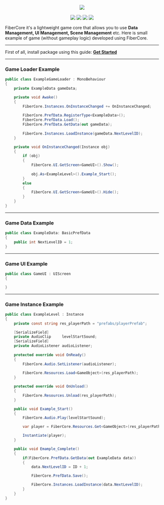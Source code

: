 <p align="center">
<img align="center" src="http://i.piccy.info/i9/eac687c16e079fc2e290ec9add953d83/1591537021/34362/1382405/Fiber.png"/>
  <br/><br/>
    <a href="https://www.npmjs.com/package/com.fiber.fibercore" alt="NPM">
        <img src="https://img.shields.io/npm/v/com.fiber.fibercore?style=for-the-badge" /></a>
    <a href="https://github.com/jessehait/FiberCore/commits/master" alt="Commit Activity">
        <img src="https://img.shields.io/github/commit-activity/m/jessehait/FiberCore?style=for-the-badge" /></a>
  <a href="https://github.com/jessehait/FiberCore/commits/master" alt="Last Commit">
        <img src="https://img.shields.io/github/last-commit/jessehait/FiberCore?style=for-the-badge" /></a>
        <img src="https://img.shields.io/npm/dt/com.fiber.fibercore?style=for-the-badge" />
</p>

FiberCore it's a lightweight game core that allows you to use **Data Management, UI Management, Scene Management** etc.
Here is small example of game (without gameplay logic) developed using FiberCore.

***
First of all, install package using this guide: <a href="https://github.com/jessehait/FiberCore/wiki"> **Get Started** </a> 
***

### Game Loader Example

```cs
public class ExampleGameLoader : MonoBehaviour
{
    private ExampleData gameData;

    private void Awake()
    {
        FiberCore.Instances.OnInstanceChanged += OnInstanceChanged;
        
        FiberCore.PrefData.RegisterType<ExampleData>();
        FiberCore.PrefData.Load();
        FiberCore.PrefData.GetData(out gameData);
        
        FiberCore.Instances.LoadInstance(gameData.NextLevelID);
    }

    private void OnInstanceChanged(Instance obj)
    {
        if (obj)
        {
            FiberCore.UI.GetScreen<GameUI>().Show();
            
            obj.As<ExampleLevel>().Example_Start();
        }
        else
        {
            FiberCore.UI.GetScreen<GameUI>().Hide();
        }
    }
}
```
***

### Game Data Example

```cs
public class ExampleData: BasicPrefData
{
    public int NextLevelID = 1;
}
```
***

### Game UI Example

```cs
public class GameUI : UIScreen
{

}
```
***

### Game Instance Example

```cs
public class ExampleLevel : Instance
{
    private const string res_playerPath = "prefabs/playerPrefab";

    [SerializeField]
    private AudioClip     levelStartSound;
    [SerializeField]
    private AudioListener audioListener;
   
    protected override void OnReady()
    {
        FiberCore.Audio.SetListener(audioListener);
        
        FiberCore.Resources.Load<GameObject>(res_playerPath);
    }

    protected override void OnUnload()
    {
        FiberCore.Resources.Unload(res_playerPath);
    }

    public void Example_Start()
    {
        FiberCore.Audio.Play(levelStartSound);

        var player = FiberCore.Resources.Get<GameObject>(res_playerPath);

        Instantiate(player);
    }

    public void Emample_Complete()
    {
        if(FiberCore.PrefData.GetData(out ExampleData data))
        {
            data.NextLevelID = ID + 1;

            FiberCore.PrefData.Save();

            FiberCore.Instances.LoadInstance(data.NextLevelID);
        }
    }
}
```

